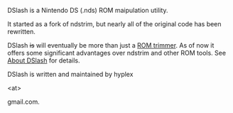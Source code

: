 DSlash is a Nintendo DS (.nds) ROM maipulation utility.

It started as a fork of ndstrim, but nearly all of the original code has been rewritten.

DSlash ~~is~~ will eventually be more than just a [ROM trimmer](http://wiki.pocketheaven.com/ROM_stripping). As of now it offers some significant advantages over ndstrim and other ROM tools. See [About DSlash](http://code.google.com/p/dslash/wiki/AboutDSlash) for details.

DSlash is written and maintained by hyplex 

&lt;at&gt;

 gmail.com.